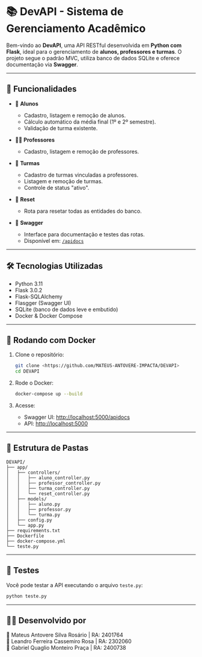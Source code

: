 # 📚 DevAPI - Sistema de Gerenciamento Acadêmico

Bem-vindo ao **DevAPI**, uma API RESTful desenvolvida em **Python com Flask**, ideal para o gerenciamento de **alunos, professores e turmas**. O projeto segue o padrão MVC, utiliza banco de dados SQLite e oferece documentação via **Swagger**.

---

## 🚀 Funcionalidades

- 📌 **Alunos**
  - Cadastro, listagem e remoção de alunos.
  - Cálculo automático da média final (1º e 2º semestre).
  - Validação de turma existente.

- 👨‍🏫 **Professores**
  - Cadastro, listagem e remoção de professores.

- 🏫 **Turmas**
  - Cadastro de turmas vinculadas a professores.
  - Listagem e remoção de turmas.
  - Controle de status "ativo".

- 🧹 **Reset**
  - Rota para resetar todas as entidades do banco.

- 🧾 **Swagger**
  - Interface para documentação e testes das rotas.
  - Disponível em: [`/apidocs`](http://localhost:5000/apidocs)

---

## 🛠️ Tecnologias Utilizadas

- Python 3.11
- Flask 3.0.2
- Flask-SQLAlchemy
- Flasgger (Swagger UI)
- SQLite (banco de dados leve e embutido)
- Docker & Docker Compose

---

## 🐳 Rodando com Docker

1. Clone o repositório:
   ```bash
   git clone <https://github.com/MATEUS-ANTOVERE-IMPACTA/DEVAPI>
   cd DEVAPI
   ```

2. Rode o Docker:
   ```bash
   docker-compose up --build
   ```

3. Acesse:
   - Swagger UI: [http://localhost:5000/apidocs](http://localhost:5000/apidocs)
   - API: [http://localhost:5000](http://localhost:5000)

---

## 📂 Estrutura de Pastas

```
DEVAPI/
├── app/
│   ├── controllers/
│   │   ├── aluno_controller.py
│   │   ├── professor_controller.py
│   │   ├── turma_controller.py
│   │   └── reset_controller.py
│   ├── models/
│   │   ├── aluno.py
│   │   ├── professor.py
│   │   └── turma.py
│   ├── config.py
│   └── app.py
├── requirements.txt
├── Dockerfile
├── docker-compose.yml
└── teste.py
```

---

## 🧪 Testes

Você pode testar a API executando o arquivo `teste.py`:

```bash
python teste.py
```

---

## 👨‍💻 Desenvolvido por

👤 Mateus Antovere Silva Rosário | RA: 2401764<br>
👤 Leandro Ferreira Cassemiro Rosa | RA: 2302060<br>
👤 Gabriel Quaglio Monteiro Praça | RA: 2400738
